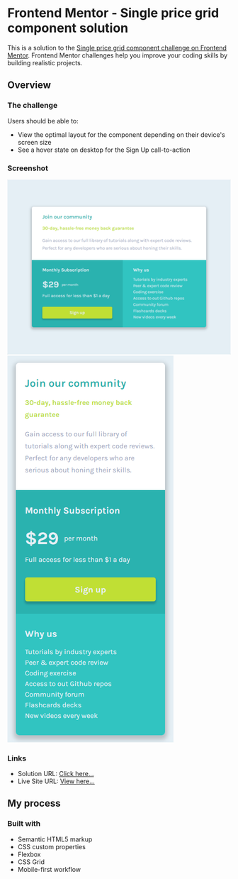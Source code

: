 # Frontend Mentor - Single price grid component solution

This is a solution to the [Single price grid component challenge on Frontend Mentor](https://www.frontendmentor.io/challenges/single-price-grid-component-5ce41129d0ff452fec5abbbc). Frontend Mentor challenges help you improve your coding skills by building realistic projects.

## Overview

### The challenge

Users should be able to:

- View the optimal layout for the component depending on their device's screen size
- See a hover state on desktop for the Sign Up call-to-action

### Screenshot

![Desktop](./screenshots/desktop.png)
![Mobile](./screenshots/mobile.png)

### Links

- Solution URL: [Click here...](https://github.com/markskwid/mark-single-price-grid)
- Live Site URL: [View here...](https://markskwid.github.io/mark-single-price-grid/)

## My process

### Built with

- Semantic HTML5 markup
- CSS custom properties
- Flexbox
- CSS Grid
- Mobile-first workflow
